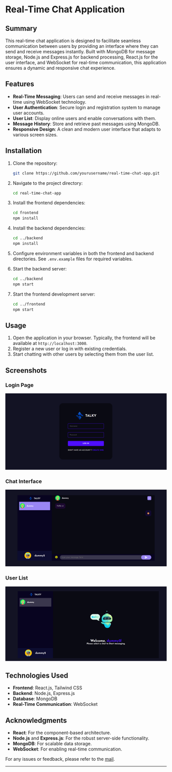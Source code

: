 # Real-Time Chat Application

## Summary

This real-time chat application is designed to facilitate seamless communication between users by providing an interface where they can send and receive messages instantly. Built with MongoDB for message storage, Node.js and Express.js for backend processing, React.js for the user interface, and WebSocket for real-time communication, this application ensures a dynamic and responsive chat experience.

## Features

- **Real-Time Messaging**: Users can send and receive messages in real-time using WebSocket technology.
- **User Authentication**: Secure login and registration system to manage user accounts.
- **User List**: Display online users and enable conversations with them.
- **Message History**: Store and retrieve past messages using MongoDB.
- **Responsive Design**: A clean and modern user interface that adapts to various screen sizes.

## Installation

1. Clone the repository:
    ```bash
    git clone https://github.com/yourusername/real-time-chat-app.git
    ```
2. Navigate to the project directory:
    ```bash
    cd real-time-chat-app
    ```
3. Install the frontend dependencies:
    ```bash
    cd frontend
    npm install
    ```
4. Install the backend dependencies:
    ```bash
    cd ../backend
    npm install
    ```
5. Configure environment variables in both the frontend and backend directories. See `.env.example` files for required variables.

6. Start the backend server:
    ```bash
    cd ../backend
    npm start
    ```

7. Start the frontend development server:
    ```bash
    cd ../frontend
    npm start
    ```

## Usage

1. Open the application in your browser. Typically, the frontend will be available at `http://localhost:3000`.
2. Register a new user or log in with existing credentials.
3. Start chatting with other users by selecting them from the user list.

## Screenshots

### Login Page
![Login Page](image.png)

### Chat Interface
![Chat Interface](image-1.png)

### User List
![User List](image-2.png)

## Technologies Used

- **Frontend**: React.js, Tailwind CSS
- **Backend**: Node.js, Express.js
- **Database**: MongoDB
- **Real-Time Communication**: WebSocket


## Acknowledgments

- **React**: For the component-based architecture.
- **Node.js** and **Express.js**: For the robust server-side functionality.
- **MongoDB**: For scalable data storage.
- **WebSocket**: For enabling real-time communication.

For any issues or feedback, please refer to the [mail](ekanshaggarwal11103@gmail.com).

---


